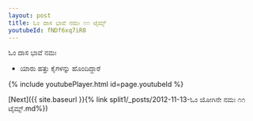 ```yaml
---
layout: post
title: ಓಂ ದಾಸ ಭಾವೆ ನಮಃ ೧೧ ಟೈಮ್ಸ್
youtubeId: fNDf6xq7iR8
---
```

 
 
 ಓಂ ದಾಸ ಭಾವೆ ನಮಃ  
 
 -  ಯಾರು ಹತ್ತು ಕೈಗಳನ್ನು ಹೊಂದಿದ್ದಾರೆ 
 
  
 
  
 
 
 
 
 
 


{% include youtubePlayer.html id=page.youtubeId %}
 
[Next]({{ site.baseurl }}{% link  split1/_posts/2012-11-13-ಓಂ ಯೋಗಿನೇ ನಮಃ ೧೧ ಟೈಮ್ಸ್.md%})
 
